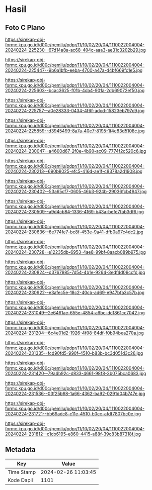 # Hasil

## Foto C Plano

https://sirekap-obj-formc.kpu.go.id/d00c/pemilu/pdpr/11/10/02/20/04/1110022004004-20240224-225230--67d14a8a-ac68-404c-aaa3-ae31c3202b29.jpg

https://sirekap-obj-formc.kpu.go.id/d00c/pemilu/pdpr/11/10/02/20/04/1110022004004-20240224-225447--9b6a1bfb-eeba-4700-a47a-d4bf669fc1e5.jpg

https://sirekap-obj-formc.kpu.go.id/d00c/pemilu/pdpr/11/10/02/20/04/1110022004004-20240224-225603--bcac3625-f01b-4da4-901a-2db69072ef50.jpg

https://sirekap-obj-formc.kpu.go.id/d00c/pemilu/pdpr/11/10/02/20/04/1110022004004-20240224-225757--a0e28333-0434-4f6f-adcd-15823eb797c9.jpg

https://sirekap-obj-formc.kpu.go.id/d00c/pemilu/pdpr/11/10/02/20/04/1110022004004-20240224-225859--d3945499-8a7a-40c7-8195-1f4e83d5108c.jpg

https://sirekap-obj-formc.kpu.go.id/d00c/pemilu/pdpr/11/10/02/20/04/1110022004004-20240224-230047--a4600d67-2f0e-4b90-ac09-7774f2c520c6.jpg

https://sirekap-obj-formc.kpu.go.id/d00c/pemilu/pdpr/11/10/02/20/04/1110022004004-20240224-230213--690b8025-efc5-416d-ae1f-c8378a2d1908.jpg

https://sirekap-obj-formc.kpu.go.id/d00c/pemilu/pdpr/11/10/02/20/04/1110022004004-20240224-230402--53a65cf7-0605-46b3-924b-29036fcb4947.jpg

https://sirekap-obj-formc.kpu.go.id/d00c/pemilu/pdpr/11/10/02/20/04/1110022004004-20240224-230509--a9d4cb84-1336-4169-b43a-befe7fab3df6.jpg

https://sirekap-obj-formc.kpu.go.id/d00c/pemilu/pdpr/11/10/02/20/04/1110022004004-20240224-230636--6e774fe7-bc8f-453e-9a41-dfb0a97c4dc2.jpg

https://sirekap-obj-formc.kpu.go.id/d00c/pemilu/pdpr/11/10/02/20/04/1110022004004-20240224-230728--e12235db-6953-4ae8-99bf-8aacb089b975.jpg

https://sirekap-obj-formc.kpu.go.id/d00c/pemilu/pdpr/11/10/02/20/04/1110022004004-20240224-230824--d3767985-7d54-4b1e-9264-3edf4d09ccfd.jpg

https://sirekap-obj-formc.kpu.go.id/d00c/pemilu/pdpr/11/10/02/20/04/1110022004004-20240224-230922--e3afec5e-18c2-40cb-ad69-e947bfa3c57b.jpg

https://sirekap-obj-formc.kpu.go.id/d00c/pemilu/pdpr/11/10/02/20/04/1110022004004-20240224-231049--2e6461ae-655e-4854-a6bc-dc1861cc7042.jpg

https://sirekap-obj-formc.kpu.go.id/d00c/pemilu/pdpr/11/10/02/20/04/1110022004004-20240224-231204--6c4e01d2-1926-4f08-84df-f0b94bea270a.jpg

https://sirekap-obj-formc.kpu.go.id/d00c/pemilu/pdpr/11/10/02/20/04/1110022004004-20240224-231335--fcd90fd5-990f-4510-b83b-bc3d051d3c26.jpg

https://sirekap-obj-formc.kpu.go.id/d00c/pemilu/pdpr/11/10/02/20/04/1110022004004-20240224-231420--79a4b92c-d833-4661-98f8-3b075bca0683.jpg

https://sirekap-obj-formc.kpu.go.id/d00c/pemilu/pdpr/11/10/02/20/04/1110022004004-20240224-231536--03f25b98-1a66-4362-ba92-0291d04b747e.jpg

https://sirekap-obj-formc.kpu.go.id/d00c/pemilu/pdpr/11/10/02/20/04/1110022004004-20240224-231721--bb69adc8-c11e-4510-b0cc-afdf7807bc0e.jpg

https://sirekap-obj-formc.kpu.go.id/d00c/pemilu/pdpr/11/10/02/20/04/1110022004004-20240224-231812--c1cb6195-e860-4415-a88f-39c83b87318f.jpg


## Metadata

| Key        | Value               |
| ---------- | ------------------- |
| Time Stamp | 2024-02-26 11:03:45 |
| Kode Dapil | 1101                |



